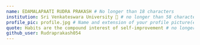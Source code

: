 ```yaml
---
name: EDAMALAPAATI RUDRA PRAKASH # No longer than 18 characters
institution: Sri Venkateswara University 🚩 # no longer than 58 characters
profile_pic: profile.jpg # Name and extension of your profile picture(ex. iamdarshshah.png)
quote: Habits are the compound interest of self-improvement # no longer than 100 characters
github_user: Rudraprakash054
---
```

